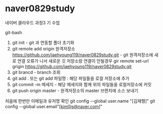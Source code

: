 # naver0829study
네이버 클라우드 과정3 기 수업


git-bash

1. git init - git 과 연동할 폴더 초기화
2. git remote add origin 원격저장소 https://github.com/jaehyoung119/naver0829study.git - git 원격저장소에 새로 연결
   오류가 나서 새로운 깃 저장소랑 연결이 안될경우
   gir remote set-url grigin https://github.com/jaehyoung119/naver0829study.git
3. git brancd - branch 조회
4. git add . 또는 git add 파일명 : 해당 파일들을 로컬 저장소에 추가
5. git commit -m 메세지 - 해당 메세지와 함께 위의 파일들을 로컬저장소에 커밋
6. git push origin master - 원격저장소의 master 브랜치에 소스 보내기

처음에 한번만 이메일과 유저명 확인
git config --global user.name "[김재형]"
git config --global user.email"[kim0js@naver.com]"
